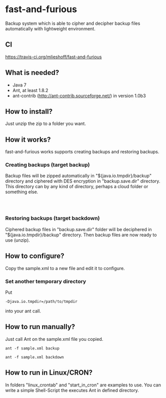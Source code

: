 # fast-and-furious

Backup system which is able to cipher and decipher backup files automatically with lightweight environment.

## CI

https://travis-ci.org/mlieshoff/fast-and-furious

## What is needed?

  * Java 7
  * Ant, at least 1.8.2
  * ant-contrib (http://ant-contrib.sourceforge.net/) in version 1.0b3

## How to install?

Just unzip the zip to a folder you want. 

## How it works?

fast-and-furious works supports creating backups and restoring backups. 

### Creating backups (target backup)

Backup files will be zipped automatically in "${java.io.tmpdir}/backup" directory and ciphered with DES encryption in "backup.save.dir" directory. This directory can by any kind of directory, perhaps a cloud folder or something else.

<code>
    <!property name="backup.save.dir" value="/home/user/Ubuntu One/backups"/!>
</code>

### Restoring backups (target backdown)

Ciphered backup files in "backup.save.dir" folder will be deciphered in "${java.io.tmpdir}/backup" directory. Then backup files are now ready to use (unzip).

## How to configure? 

Copy the sample.xml to a new file and edit it to configure.

### Set another temporary directory

Put 

<code>-Djava.io.tmpdir=/path/to/tmpdir</code>

into your ant call.

## How to run manually? 

Just call Ant on the sample.xml file you copied.

<code>ant -f sample.xml backup</code>

<code>ant -f sample.xml backdown</code>

## How to run in Linux/CRON?

In folders "linux_crontab" and "start_in_cron" are examples to use. You can write a simple Shell-Script the executes Ant in defined directory.
